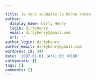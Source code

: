 ```yaml
---

title: Je vous souhaite la bonne année
author:
  display_name: Dirty Henry
  login: dirtyhenry
  email: dirtyhenry@gmail.com
  url: ''
author_login: dirtyhenry
author_email: dirtyhenry@gmail.com
wordpress_id: 344
date: '2007-01-01 14:41:00 +0100'
categories: []
tags: []
comments: []
---
```


